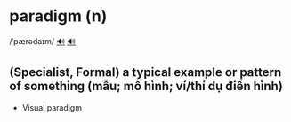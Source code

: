 # paradigm (n)

/ˈpærədaɪm/ [🔊](https://www.oxfordlearnersdictionaries.com/media/english/uk_pron/p/par/parad/paradigm__gb_1.mp3) [🔊](https://www.oxfordlearnersdictionaries.com/media/english/us_pron/p/par/parad/paradigm__us_1.mp3)

## (Specialist, Formal) a typical example or pattern of something (mẫu; mô hình; ví/thí dụ điển hình)

- Visual paradigm